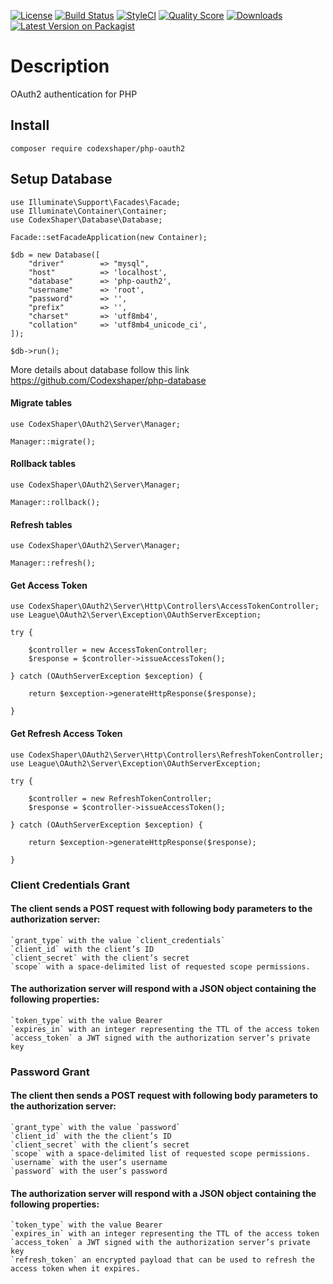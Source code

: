[![License](http://img.shields.io/:license-mit-blue.svg?style=flat-square)](http://badges.mit-license.org)
[![Build Status](https://travis-ci.org/Codexshaper/php-oauth2.svg?branch=master)](https://travis-ci.org/Codexshaper/php-oauth2)
[![StyleCI](https://github.styleci.io/repos/270232789/shield?branch=master)](https://github.styleci.io/repos/270232789)
[![Quality Score](https://img.shields.io/scrutinizer/g/Codexshaper/php-oauth2.svg?style=flat-square)](https://scrutinizer-ci.com/g/Codexshaper/php-oauth2)
[![Downloads](https://poser.pugx.org/Codexshaper/php-oauth2/d/total.svg)](https://packagist.org/packages/Codexshaper/php-oauth2)
[![Latest Version on Packagist](https://img.shields.io/packagist/v/Codexshaper/php-oauth2.svg?style=flat-square)](https://packagist.org/packages/Codexshaper/php-oauth2)

# Description
OAuth2 authentication for PHP

## Install

```
composer require codexshaper/php-oauth2
```

## Setup Database

```
use Illuminate\Support\Facades\Facade;
use Illuminate\Container\Container;
use CodexShaper\Database\Database;

Facade::setFacadeApplication(new Container);

$db = new Database([
	"driver" 		=> "mysql",
	"host" 			=> 'localhost',
	"database" 		=> 'php-oauth2',
	"username" 		=> 'root',
	"password" 		=> '',
	"prefix"   		=> '',
	"charset"   	=> 'utf8mb4',
	"collation"   	=> 'utf8mb4_unicode_ci',
]);

$db->run();
```

More details about database follow this link https://github.com/Codexshaper/php-database

#### Migrate tables

```
use CodexShaper\OAuth2\Server\Manager;

Manager::migrate();
```

#### Rollback tables

```
use CodexShaper\OAuth2\Server\Manager;

Manager::rollback();
```

#### Refresh tables

```
use CodexShaper\OAuth2\Server\Manager;

Manager::refresh();
```

#### Get Access Token

```
use CodexShaper\OAuth2\Server\Http\Controllers\AccessTokenController;
use League\OAuth2\Server\Exception\OAuthServerException;

try {
	
	$controller = new AccessTokenController;
	$response = $controller->issueAccessToken();
    
} catch (OAuthServerException $exception) {

    return $exception->generateHttpResponse($response);
    
}
```

#### Get Refresh Access Token

```
use CodexShaper\OAuth2\Server\Http\Controllers\RefreshTokenController;
use League\OAuth2\Server\Exception\OAuthServerException;

try {
	
	$controller = new RefreshTokenController;
	$response = $controller->issueAccessToken();
    
} catch (OAuthServerException $exception) {

    return $exception->generateHttpResponse($response);
    
}
```

### Client Credentials Grant

#### The client sends a POST request with following body parameters to the authorization server:

    `grant_type` with the value `client_credentials`
    `client_id` with the client’s ID
    `client_secret` with the client’s secret
    `scope` with a space-delimited list of requested scope permissions.

#### The authorization server will respond with a JSON object containing the following properties:

    `token_type` with the value Bearer
    `expires_in` with an integer representing the TTL of the access token
    `access_token` a JWT signed with the authorization server’s private key

### Password Grant


#### The client then sends a POST request with following body parameters to the authorization server:

    `grant_type` with the value `password`
    `client_id` with the the client’s ID
    `client_secret` with the client’s secret
    `scope` with a space-delimited list of requested scope permissions.
    `username` with the user’s username
    `password` with the user’s password

#### The authorization server will respond with a JSON object containing the following properties:

    `token_type` with the value Bearer
    `expires_in` with an integer representing the TTL of the access token
    `access_token` a JWT signed with the authorization server’s private key
    `refresh_token` an encrypted payload that can be used to refresh the access token when it expires.
